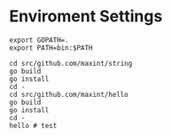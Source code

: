 Enviroment Settings
===================

    export GOPATH=.
    export PATH=bin:$PATH

    cd src/github.com/maxint/string
    go build
    go install
    cd -
    cd src/github.com/maxint/hello
    go build
    go install
    cd -
    hello # test
